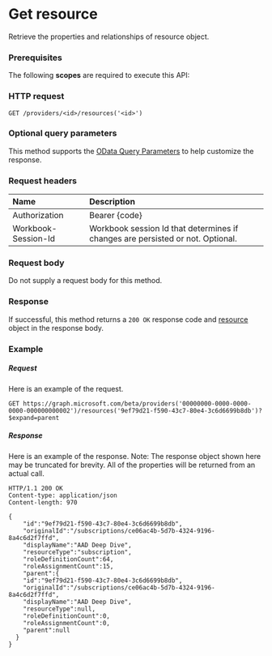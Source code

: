 # Get resource

Retrieve the properties and relationships of resource object.
### Prerequisites
The following **scopes** are required to execute this API: 
### HTTP request
<!-- { "blockType": "ignored" } -->
```http
GET /providers/<id>/resources('<id>')
```
### Optional query parameters
This method supports the [OData Query Parameters](http://graph.microsoft.io/docs/overview/query_parameters) to help customize the response.

### Request headers
| Name      |Description|
|:----------|:----------|
| Authorization  | Bearer {code}|
| Workbook-Session-Id  | Workbook session Id that determines if changes are persisted or not. Optional.|

### Request body
Do not supply a request body for this method.
### Response
If successful, this method returns a `200 OK` response code and [resource](../resources/resource.md) object in the response body.
### Example
##### Request
Here is an example of the request.
<!-- {
  "blockType": "request",
  "name": "get_resource"
}-->
```http
GET https://graph.microsoft.com/beta/providers('00000000-0000-0000-0000-000000000002')/resources('9ef79d21-f590-43c7-80e4-3c6d6699b8db')?$expand=parent
```
##### Response
Here is an example of the response. Note: The response object shown here may be truncated for brevity. All of the properties will be returned from an actual call.
<!-- {
  "blockType": "response",
  "truncated": true,
  "@odata.type": "microsoft.graph.resource"
} -->
```http
HTTP/1.1 200 OK
Content-type: application/json
Content-length: 970

{
 	"id":"9ef79d21-f590-43c7-80e4-3c6d6699b8db",
	"originalId":"/subscriptions/ce06ac4b-5d7b-4324-9196-8a4c6d2f7ffd",
	"displayName":"AAD Deep Dive",
	"resourceType":"subscription",
	"roleDefinitionCount":64,
	"roleAssignmentCount":15,
	"parent":{
    "id":"9ef79d21-f590-43c7-80e4-3c6d6699b8db",
	"originalId":"/subscriptions/ce06ac4b-5d7b-4324-9196-8a4c6d2f7ffd",
	"displayName":"AAD Deep Dive",
	"resourceType":null,
	"roleDefinitionCount":0,
	"roleAssignmentCount":0,
	"parent":null
  }
}
```

<!-- uuid: 8fcb5dbc-d5aa-4681-8e31-b001d5168d79
2015-10-25 14:57:30 UTC -->
<!-- {
  "type": "#page.annotation",
  "description": "Get resource",
  "keywords": "",
  "section": "documentation",
  "tocPath": ""
}-->